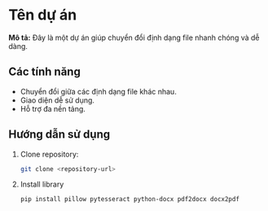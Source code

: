 # Tên dự án

**Mô tả:** Đây là một dự án giúp chuyển đổi định dạng file nhanh chóng và dễ dàng.

## Các tính năng

- Chuyển đổi giữa các định dạng file khác nhau.
- Giao diện dễ sử dụng.
- Hỗ trợ đa nền tảng.

## Hướng dẫn sử dụng

1. Clone repository:

   ```bash
   git clone <repository-url>
   ```

2. Install library
   ```bash
   pip install pillow pytesseract python-docx pdf2docx docx2pdf
   ```
